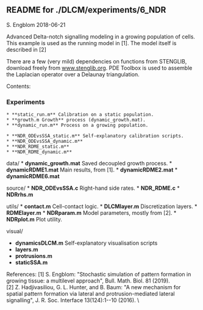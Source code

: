 ## README for ./DLCM/experiments/6_NDR

S. Engblom 2018-06-21

Advanced Delta-notch signalling modeling in a growing population of
cells. This example is used as the running model in [1]. The model
itself is described in [2]

There are a few (very mild) dependencies on functions from STENGLIB,
download freely from www.stenglib.org. PDE Toolbox is used to assemble
the Laplacian operator over a Delaunay triangulation.

Contents:

### Experiments
	* **static_run.m** Calibration on a static population.
	* **growth.m Growth** process (dynamic_growth.mat).
	* **dynamic_run.m** Process on a growing population.

	* **NDR_ODEvsSSA_static.m**	Self-explanatory calibration scripts.
	* **NDR_ODEvsSSA_dynamic.m**
	* **NDR_RDME_static.m**
	* **NDR_RDME_dynamic.m**

data/
	* **dynamic_growth.mat** Saved decoupled growth process.
	* **dynamicRDME1.mat** Main results, from [1].
	* **dynamicRDME2.mat**
	* **dynamicRDME6.mat**

source/
	* **NDR_ODEvsSSA.c** Right-hand side rates.
	* **NDR_RDME.c**
	* **NDRrhs.m**

utils/
	* **contact.m** Cell-contact logic.
	* **DLCMlayer.m** Discretization layers.
	* **RDMElayer.m**
	* **NDRparam.m** Model parameters, mostly from [2].
	* **NDRplot.m** Plot utility.

visual/
  * **dynamicsDLCM.m** Self-explanatory visualisation scripts
  * **layers.m**
  * **protrusions.m**
  * **staticSSA.m**

References:
  [1] S. Engblom: "Stochastic simulation of pattern formation in
  growing tissue: a multilevel approach", Bull. Math. Biol. 81 (2019). \
  [2] Z. Hadjivasiliou, G. L. Hunter, and B. Baum: "A new mechanism
  for spatial pattern formation via lateral and protrusion-mediated
  lateral signalling", J. R. Soc. Interface 13(124):1--10 (2016). \
